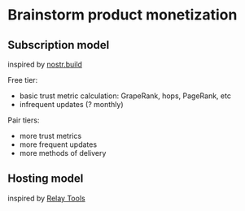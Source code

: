 Brainstorm product monetization
=====

## Subscription model

inspired by [nostr.build](https://nostr.build)

Free tier:
- basic trust metric calculation: GrapeRank, hops, PageRank, etc
- infrequent updates (? monthly)

Pair tiers:
- more trust metrics
- more frequent updates
- more methods of delivery

## Hosting model

inspired by [Relay Tools](https://relay.tools)
